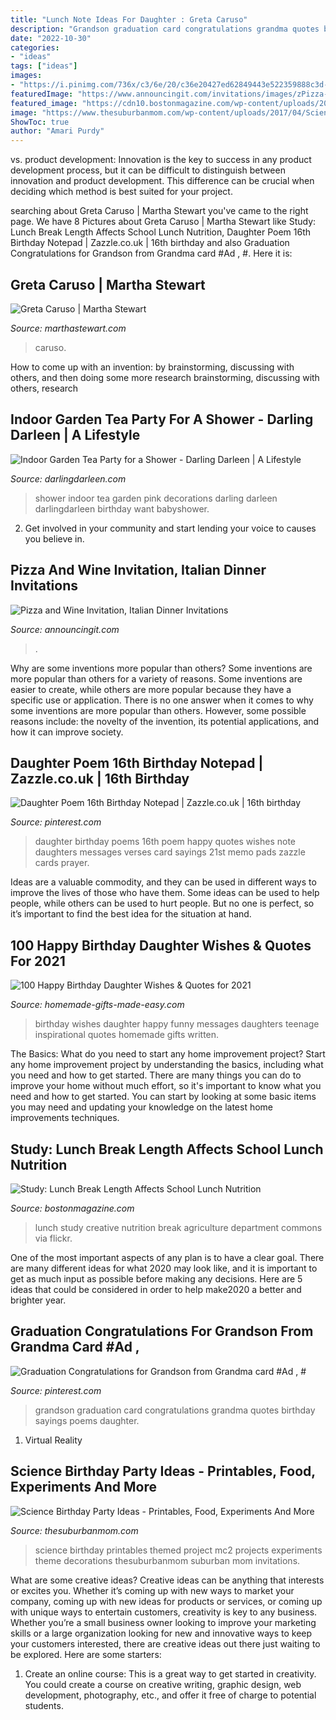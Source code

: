 ```yaml
---
title: "Lunch Note Ideas For Daughter : Greta Caruso"
description: "Grandson graduation card congratulations grandma quotes birthday sayings poems daughter"
date: "2022-10-30"
categories:
- "ideas"
tags: ["ideas"]
images:
- "https://i.pinimg.com/736x/c3/6e/20/c36e20427ed62849443e522359888c3d--daughter-poems-th-birthday.jpg"
featuredImage: "https://www.announcingit.com/invitations/images/zPizza-and-Wine-Dinner-Invitation.jpg"
featured_image: "https://cdn10.bostonmagazine.com/wp-content/uploads/2015/09/schoollunch.jpg"
image: "https://www.thesuburbanmom.com/wp-content/uploads/2017/04/Science-Birthday-Party-Ideas.jpg"
ShowToc: true
author: "Amari Purdy"
---
```



vs. product development:
Innovation is the key to success in any product development process, but it can be difficult to distinguish between innovation and product development. This difference can be crucial when deciding which method is best suited for your project.

	

		
searching about Greta Caruso | Martha Stewart you've came to the right page. We have 8 Pictures about Greta Caruso | Martha Stewart like Study: Lunch Break Length Affects School Lunch Nutrition, Daughter Poem 16th Birthday Notepad | Zazzle.co.uk | 16th birthday and also Graduation Congratulations for Grandson from Grandma card #Ad , #. Here it is:
		
    
## Greta Caruso | Martha Stewart

<img loading=lazy src="https://assets.marthastewart.com/styles/wmax-1500/d12/gchorizontal/gchorizontal_horiz.jpg?itok=KS5ZlMCP" onerror="this.onerror=null;this.src='https://tse1.mm.bing.net/th?id=OIP.Ny1NRkdK8B7VH3Shy3ZKVwHaEK&amp;pid=15.1';" alt="Greta Caruso | Martha Stewart">

_Source: marthastewart.com_

>caruso. 

	

How to come up with an invention: by brainstorming, discussing with others, and then doing some more research
brainstorming, discussing with others, research

    
## Indoor Garden Tea Party For A Shower - Darling Darleen | A Lifestyle

<img loading=lazy src="http://i0.wp.com/darlingdarleen.com/wp-content/uploads/2016/03/babyshower-.jpg?resize=681%2C1024" onerror="this.onerror=null;this.src='https://tse1.mm.bing.net/th?id=OIP.DqaiYNLMULtfWOT0UZi9EgHaLI&amp;pid=15.1';" alt="Indoor Garden Tea Party for a Shower - Darling Darleen | A Lifestyle">

_Source: darlingdarleen.com_

>shower indoor tea garden pink decorations darling darleen darlingdarleen birthday want babyshower. 

	

2. Get involved in your community and start lending your voice to causes you believe in.

    
## Pizza And Wine Invitation, Italian Dinner Invitations

<img loading=lazy src="https://www.announcingit.com/invitations/images/zPizza-and-Wine-Dinner-Invitation.jpg" onerror="this.onerror=null;this.src='https://tse2.mm.bing.net/th?id=OIP.5cRcQCpBTm3OWVb6OHUfowHaLR&amp;pid=15.1';" alt="Pizza and Wine Invitation, Italian Dinner Invitations">

_Source: announcingit.com_

>. 

	

Why are some inventions more popular than others?
Some inventions are more popular than others for a variety of reasons. Some inventions are easier to create, while others are more popular because they have a specific use or application. There is no one answer when it comes to why some inventions are more popular than others. However, some possible reasons include: the novelty of the invention, its potential applications, and how it can improve society.

    
## Daughter Poem 16th Birthday Notepad | Zazzle.co.uk | 16th Birthday

<img loading=lazy src="https://i.pinimg.com/736x/c3/6e/20/c36e20427ed62849443e522359888c3d--daughter-poems-th-birthday.jpg" onerror="this.onerror=null;this.src='https://tse3.mm.bing.net/th?id=OIP.2HeTps1vvCWRm05Tq2qgPwHaHa&amp;pid=15.1';" alt="Daughter Poem 16th Birthday Notepad | Zazzle.co.uk | 16th birthday">

_Source: pinterest.com_

>daughter birthday poems 16th poem happy quotes wishes note daughters messages verses card sayings 21st memo pads zazzle cards prayer. 

	

Ideas are a valuable commodity, and they can be used in different ways to improve the lives of those who have them. Some ideas can be used to help people, while others can be used to hurt people. But no one is perfect, so it’s important to find the best idea for the situation at hand.

    
## 100 Happy Birthday Daughter Wishes &amp; Quotes For 2021

<img loading=lazy src="https://www.homemade-gifts-made-easy.com/image-files/birthday-wishes-for-daughter-fabulous-600x900.jpg" onerror="this.onerror=null;this.src='https://tse1.mm.bing.net/th?id=OIP.dTHc83mx9KP8z0LglwgcUgHaLH&amp;pid=15.1';" alt="100 Happy Birthday Daughter Wishes &amp; Quotes for 2021">

_Source: homemade-gifts-made-easy.com_

>birthday wishes daughter happy funny messages daughters teenage inspirational quotes homemade gifts written. 

	

The Basics: What do you need to start any home improvement project?
Start any home improvement project by understanding the basics, including what you need and how to get started. There are many things you can do to improve your home without much effort, so it's important to know what you need and how to get started. You can start by looking at some basic items you may need and updating your knowledge on the latest home improvements techniques.

    
## Study: Lunch Break Length Affects School Lunch Nutrition

<img loading=lazy src="https://cdn10.bostonmagazine.com/wp-content/uploads/2015/09/schoollunch.jpg" onerror="this.onerror=null;this.src='https://tse4.mm.bing.net/th?id=OIP.vWjI7wMhwIS2nSkJIYoyVQHaFS&amp;pid=15.1';" alt="Study: Lunch Break Length Affects School Lunch Nutrition">

_Source: bostonmagazine.com_

>lunch study creative nutrition break agriculture department commons via flickr. 

	

One of the most important aspects of any plan is to have a clear goal. There are many different ideas for what 2020 may look like, and it is important to get as much input as possible before making any decisions. Here are 5 ideas that could be considered in order to help make2020 a better and brighter year.

    
## Graduation Congratulations For Grandson From Grandma Card #Ad , #

<img loading=lazy src="https://i.pinimg.com/736x/5d/28/d7/5d28d7710b30e0edc773465907f3a067.jpg" onerror="this.onerror=null;this.src='https://tse4.mm.bing.net/th?id=OIP.FNxNq9cIsK9F0vY6nG4TBAAAAA&amp;pid=15.1';" alt="Graduation Congratulations for Grandson from Grandma card #Ad , #">

_Source: pinterest.com_

>grandson graduation card congratulations grandma quotes birthday sayings poems daughter. 

	

1. Virtual Reality 

    
## Science Birthday Party Ideas - Printables, Food, Experiments And More

<img loading=lazy src="https://www.thesuburbanmom.com/wp-content/uploads/2017/04/Science-Birthday-Party-Ideas.jpg" onerror="this.onerror=null;this.src='https://tse1.mm.bing.net/th?id=OIP.Z2jAjSJAd0-EeuOQBRQIFAHaLK&amp;pid=15.1';" alt="Science Birthday Party Ideas - Printables, Food, Experiments And More">

_Source: thesuburbanmom.com_

>science birthday printables themed project mc2 projects experiments theme decorations thesuburbanmom suburban mom invitations. 

	

What are some creative ideas?
Creative ideas can be anything that interests or excites you. Whether it’s coming up with new ways to market your company, coming up with new ideas for products or services, or coming up with unique ways to entertain customers, creativity is key to any business. Whether you’re a small business owner looking to improve your marketing skills or a large organization looking for new and innovative ways to keep your customers interested, there are creative ideas out there just waiting to be explored. Here are some starters: 
1) Create an online course: This is a great way to get started in creativity. You could create a course on creative writing, graphic design, web development, photography, etc., and offer it free of charge to potential students.

